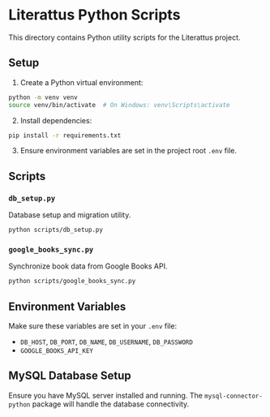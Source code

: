 # Literattus Python Scripts

This directory contains Python utility scripts for the Literattus project.

## Setup

1. Create a Python virtual environment:
```bash
python -m venv venv
source venv/bin/activate  # On Windows: venv\Scripts\activate
```

2. Install dependencies:
```bash
pip install -r requirements.txt
```

3. Ensure environment variables are set in the project root `.env` file.

## Scripts

### `db_setup.py`
Database setup and migration utility.

```bash
python scripts/db_setup.py
```

### `google_books_sync.py`
Synchronize book data from Google Books API.

```bash
python scripts/google_books_sync.py
```

## Environment Variables

Make sure these variables are set in your `.env` file:

- `DB_HOST`, `DB_PORT`, `DB_NAME`, `DB_USERNAME`, `DB_PASSWORD`
- `GOOGLE_BOOKS_API_KEY`

## MySQL Database Setup

Ensure you have MySQL server installed and running. The `mysql-connector-python` package will handle the database connectivity.
